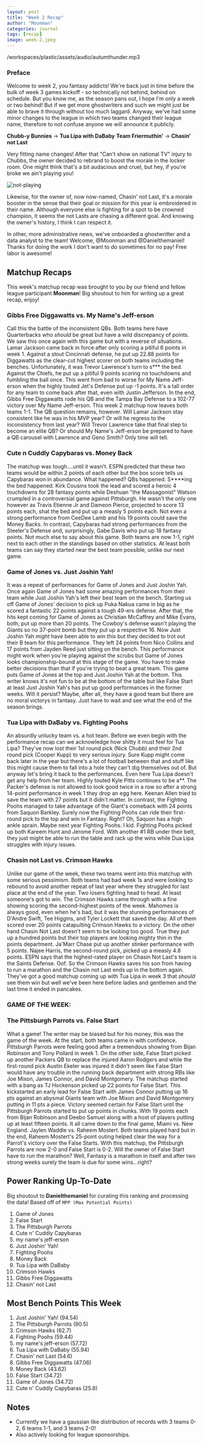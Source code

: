 ```yaml
---
layout: post
title: "Week 2 Recap"
author: "Moonman"
categories: journal
tags: [recap]
image: week-2.jpeg
---
```


/workspaces/plastic/assets/audio/autumthunder.mp3

### Preface

Welcome to week 2, you fantasy addicts! We're back just in time before the bulk of week 3 games kickoff - so technically not behind, behind on schedule. But you know me, as the season pans out, I hope I'm only a week or two behind! But if we get more ghostwriters and such we might just be able to brave it through without too much laggard. Anyway, we've had some minor changes to the league in which two teams changed their league name, therefore to not confuse anyone we will announce it publicly. 

**Chubb-y Bunnies** -> **Tua Lipa with DaBaby**
**Team Friermuthin'** -> **Chasin' not Last**

Very fitting name changes! After that "Can't show on national TV" injury to Chubbs, the owner decided to rebrand to boost the morale in the locker room. One might think that's a bit audacious and cruel, but hey, if you're broke we ain't playing you! 

![not-playing](assets/img/noplay.jpeg)

Likewise, for the owner of, now now-named, Chasin' not Last, it's a morale booster in the sense that their goal or mission for this year is embroidered in their name. Although everyone else is fighting for a spot to be crowned champion, it seems the not Lasts are chasing a different goal. And knowing the owner's history, I think I can respect it. 

In other, more administrative news, we've onboarded a ghostwritter and a data analyst to the team! Welcome, @Moonman and @Danielthemaniel! Thanks for doing the work I don't want to do sometimes for no pay! Free labor is awesome!

## Matchup Recaps

This week's matchup recap was brought to you by our friend and fellow league participant **Moonman**! Big shoutout to him for writing up a great recap, enjoy!

### Gibbs Free Diggawatts vs. My Name's Jeff-erson

Call this the battle of the inconsistent QBs. Both teams here have Quarterbacks who *should* be great but have a wild discrepancy of points. We saw this once again with this game but with a reverse of situations. 
Lamar Jackson came back in force after only scoring a pitiful 6 points in week 1. Against a stout Cincinnati defense, he put up 22.88 points for Diggawatts as the clear-cut highest scorer on both teams including the benches. Unfortunately, it was Trevor Lawrence's turn to s*** the bed. Against the Chiefs, he put up a pitiful 9 points scoring no touchdowns and fumbling the ball once. This went from bad to worse for My Name Jeff-erson when the highly touted Jet's Defense put up -1 points. It's a tall order for any team to come back after that, even with Justin Jefferson. In the end, Gibbs Free Diggawatts rode his QB and the Tampa Bay Defense to a 102-77 victory over My Name Jeff-erson. 
This week 2 matchup now leaves both teams 1-1. The QB question remains, however. Will Lamar Jackson stay consistent like he was in his MVP year? Or will he regress to the inconsistency from last year? Will Trevor Lawrence take that final step to become an elite QB? Or should My Name's Jeff-erson be prepared to have a QB carousel with Lawrence and Geno Smith? Only time will tell. 

### Cute n Cuddly Capybaras vs. Money Back
The matchup was tough....until it wasn't. ESPN predicted that these two teams would be within 2 points of each other but the box score tells us Capybaras won in abundance. What happened? QBs happened. S****ing the bed happened. Kirk Cousins took the lead and scored a heroic 4 touchdowns for 28 fantasy points while Deshuan "the Massagonist" Watson crumpled in a controversial game against Pittsburgh. He wasn't the only one however as Travis Etienne Jr and Dameon Pierce, projected to score 13 points each, shat the bed and put up a measly 5 points each. Not even a strong performance from CeeDee Lamb and his 19 points could save the Money Backs. In contrast, Capybaras had strong performances from the Steeler's Defense and, surprisingly, Gabe Davis who put up 18 fantasy points. 
Not much else to say about this game. Both teams are now 1-1, right next to each other in the standings based on other statistics. At least both teams can say they started near the best team possible, unlike our next game. 

### Game of Jones vs. Just Joshin Yah!
It was a repeat of performances for Game of Jones and Just Joshin Yah. Once again Game of Jones had some amazing performances from their team while Just Joshin Yah's left their best team on the bench. 
Starting us off Game of Jones' decision to pick up Puka Nakua came in big as he scored a fantastic 22 points against a tough 49-ers defense. After that, the hits kept coming for Game of Jones as Christian McCaffrey and Mike Evans, both, put up more than 20 points. The Cowboy's defense wasn't playing the Giants so no 37-point bomb but they put up a respective 16. Now Just Joshin Yah *might* have been able to win this but they decided to trot out their B team for this performance. They left 24 points from Nico Collins and 17 points from Jayden Reed just sitting on the bench. This performance might work when you're playing against the scrubs but Game of Jones looks championship-bound at this stage of the game. You have to make better decisions than that if you're trying to beat a great team.
This game puts Game of Jones at the top and Just Joshin Yah at the bottom. This writer knows it's not fun to be at the bottom of the table but like False Start at least Just Joshin Yah's has put up good performances in the former weeks. Will it persist? Maybe, after all, they have a good team but there are no moral victorys in fantasy. Just have to wait and see what the end of the season brings. 

### Tua Lipa with DaBaby vs. Fighting Poohs
An absurdly unlucky team vs. a hot team. Before we even begin with the performance recap can we acknowledge how shitty it must feel for Tua Lipa? They've now lost their 1st round pick (Nick Chubb) and their 2nd round pick (Cooper Kupp) to very serious injury. Sure Kupp might come back later in the year but there's a lot of football between that and stuff like this might cause them to fall into a hole they can't dig themselves out of. 
But anyway let's bring it back to the performances. Even here Tua Lipa doesn't get any help from her team. Highly touted Kyle Pitts continues to be a**. The Packer's defense is not allowed to look good twice in a row so after a strong 14-point performance in week 1 they drop an egg here. Keenan Allen tried to save the team with 27 points but it didn't matter. In contrast, the Fighting Poohs managed to take advantage of the Giant's comeback with 24 points from Saquon Barkley. Surely now the Fighting Poohs can ride their first-round pick to the top and win in Fantasy. Right? Oh, Saquon has a high ankle sprain. Maybe next year Fighting Poohs. 
I kid. Fighting Poohs picked up both Kareem Hunt and Jerome Ford. With another #1 RB under their belt, they just might be able to run the table and rack up the wins while Dua Lipa struggles with injury issues. 

### Chasin not Last vs. Crimson Hawks
Unlike our game of the week, these two teams went into this matchup with some serious pessimism. Both teams had bad week 1s and were looking to rebound to avoid another repeat of last year where they struggled for last place at the end of the year. Two losers fighting head to head. At least someone's got to win. 
The Crimson Hawks came through with a fine showing scoring the second-highest points of the week. Mahomes is always good, even when he's bad, but it was the stunning performances of D'Andre Swift, Tee Higgins, and Tyler Lockett that saved the day. All of them scored over 20 points catapulting Crimson Hawks to a victory. On the other hand Chasin Not Last doesn't seem to be looking too good. True they put up a hundred points but their top players are looking mighty thin in the points department. Ja'Marr Chase put up another stinker performance with 5 points. Najee Harris, the second-round pick, picked up a measly 4.8 points. ESPN says that the highest-rated player on Chasin Not Last's team is the Saints Defense. Oof. 
So the Crimson Hawks saves his son from having to run a marathon and the Chasin not Last ends up in the bottom again. They've got a good matchup coming up with Tua Lipa in week 3 that *should* see them win but well we've been here before ladies and gentlemen and the last time it ended in pancakes. 

### **GAME OF THE WEEK:**
### The Pittsburgh Parrots vs. False Start

What a game! The writer may be biased but for his money, this was the game of the week. 
At the start, both teams came in with confidence. Pittsburgh Parrots were feeling good after a tremendous showing from Bijan Robinson and Tony Pollard in week 1. On the other side, False Start picked up another Packers QB to replace the injured Aaron Rodgers and while the first-round pick Austin Ekeler was injured it didn't seem like False Start would have any trouble in the running back department with strong RBs like Joe Mixon, James Connor, and David Montgomery.
The matchup started with a bang as TJ Hockenson picked up 22 points for False Start. This kickstarted an early lead for False Start with James Connor putting up 16 pts against an abysmal Giants team with Joe Mixon and David Montgomery putting in 11 pts a piece. Victory seemed certain for False Start until the Pittsburgh Parrots started to put up points in chunks. With 19 points each from Bijan Robinson and Deebo Samuel along with a host of players putting up at least fifteen points. It all came down to the final game, Miami vs. New England. Jaylen Waddle vs. Raheem Mostert. Both teams played hard but in the end, Raheem Mostert's 25-point outing helped clear the way for a Parrot's victory over the False Starts.
With this matchup, the Pittsburgh Parrots are now 2-0 and False Start is 0-2. Will the owner of False Start have to run the marathon? Well, Fantasy is a marathon in itself and after two strong weeks surely the team is due for some wins...right?

## Power Ranking Up-To-Date

Big shoutout to **Danielthemaniel** for curating this ranking and processing the data!
Based off of `MPP (Max Potential Points)`

1. Game of Jones
2. False Start
3. The Pittsburgh Parrots
4. Cute n' Cuddly Capybaras
5. my name's jeff-erson
6. Just Joshin' Yah!
7. Fighting Poohs
8. Money Back
9. Tua Lipa with DaBaby
10. Crimson Hawks
11. Gibbs Free Diggawatts
12. Chasin' not Last

## Most Bench Points This Week

1. Just Joshin' Yah! (94.54)
2. The Pittsburgh Parrots (90.5)
3. Crimson Hawks (62.7)
4. Fighting Poohs (59.44)
5. my name's jeff-erson (57.72)
6. Tua Lipa with DaBaby (55.94)
7. Chasin' not Last (54.6)
8. Gibbs Free Diggawatts (47.06)
9. Money Back (43.62)
10. False Start (34.72)
10. Game of Jones (34.72)
12. Cute n' Cuddly Capybaras (25.8)

## Notes

- Currently we have a gaussian like distribution of records with 3 teams 0-2, 6 teams 1-1, and 3 teams 2-0!
- Also actively looking for league sponsorships.
